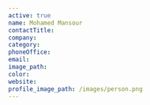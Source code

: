 ```yaml
---
active: true
name: Mohamed Mansour
contactTitle:
company:
category:
phoneOffice:
email:
image_path:
color:
website:
profile_image_path: /images/person.png
---
```

